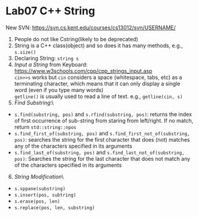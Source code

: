 # Lab07 C++ String
New SVN: https://svn.cs.kent.edu/courses/cs13012/svn/USERNAME/ 
1. People do not like Cstring(likely to be deprecated)
2. String is a C++ class(object) and so does it has many methods, e.g., `s.size()`
3. Declaring String: `string s`
4. *Input a String* from Keyboard:\
   https://www.w3schools.com/cpp/cpp_strings_input.asp \
   `cin>>s` works but `cin` considers a space (whitespace, tabs, etc) as a terminating character, which means that it can only display a single word (even if you type many words)\
   `getline()` is usually used to read a line of text. e.g., `getline(cin, s)`
5. *Find Substring*:\
+ `s.find(substring, pos)` and `s.rfind(substring, pos)`: returns the index of first occurrence of sub-string from staring from left/right. If no match, return `std::string::npos`
+ `s.find_first_of(substring, pos)` and `s.find_first_not_of(substring, pos)`: searches the string for the first character that does (not) matches any of the characters specified in its arguments 
+ `s.find_last_of(substring, pos)` and `s.find_last_not_of(substring, pos)`: Searches the string for the last character that does not match any of the characters specified in its arguments
6. *String Modification*\
+ `s.sppane(substring)`
+ `s.insert(pos, subtring)`
+ `s.erase(pos, len)`
+ `s.replace(pos, len, substring)`



